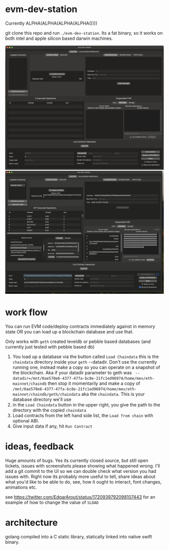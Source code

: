 # evm-dev-station

Currently ALPHA(ALPHA(ALPHA(ALPHA())))

git clone this repo and run `./evm-dev-station`. Its a fat binary, so it works on both
intel and apple silicon based darwin machines.

![](./ss.png)
![](./ss-loaded.png)

# work flow

You can run EVM code/deploy contracts immediately against in memory state OR you can load up a
blockchain database and use that.

Only works with `geth` created leveldb or pebble based databases (and currently just tested with
pebble based db)

1. You load up a database via the button called `Load Chaindata` this is the `chaindata` directory
   inside your `geth` --datadir. Don't use the currently running one, instead make a copy so you can
   operate on a snapshot of the blockchain. Aka if your datadir parameter to geth was
   ` --datadir=/mnt/0ae570e6-4377-47fa-bc8e-21fc1ed96974/home/mev/eth-mainnet/chaindb` then stop it
   momentarily and make a copy of
   `/mnt/0ae570e6-4377-47fa-bc8e-21fc1ed96974/home/mev/eth-mainnet/chaindb/geth/chaindata`
   aka the `chaindata`. This is your database directory we'll use
2. in the `Load Chaindata` button in the upper right, you give the path to the directory with the
   copied `chaindata`
3. Load contracts from the left hand side list, the `Load from chain` with optional ABI.
4. Give input data if any, hit `Run Contract`

# ideas, feedback

Huge amounts of bugs. Yes its currently closed source, but still open tickets, issues with
screenshots please showing what happened wrong. I'll add a git commit to the UI so we can double
check what version you had issues with. Right now its probably more useful to tell, share ideas
about what you'd like to be able to do, see, how it ought to interact, font changes, animations etc.

see https://twitter.com/EdgarArout/status/1720939792098107443 for an example of how to change the
value of `SLOAD`

# architecture

golang compiled into a C static library, statically linked into native swift binary.
